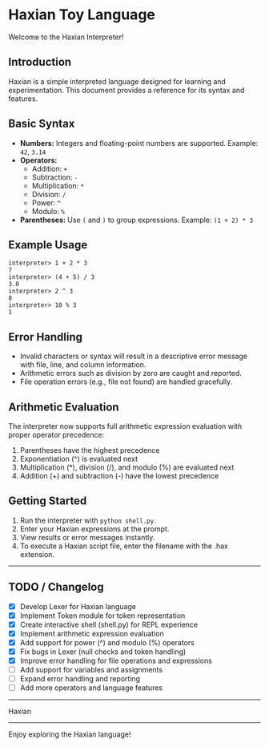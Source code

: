 # Haxian Toy Language 

Welcome to the Haxian Interpreter!

## Introduction
Haxian is a simple interpreted language designed for learning and experimentation. This document provides a reference for its syntax and features.

## Basic Syntax
- **Numbers:** Integers and floating-point numbers are supported. Example: `42`, `3.14`
- **Operators:**
  - Addition: `+`
  - Subtraction: `-`
  - Multiplication: `*`
  - Division: `/`
  - Power: `^`
  - Modulo: `%`
- **Parentheses:** Use `(` and `)` to group expressions. Example: `(1 + 2) * 3`

## Example Usage
```
interpreter> 1 + 2 * 3
7
interpreter> (4 + 5) / 3
3.0
interpreter> 2 ^ 3
8
interpreter> 10 % 3
1
```

## Error Handling
- Invalid characters or syntax will result in a descriptive error message with file, line, and column information.
- Arithmetic errors such as division by zero are caught and reported.
- File operation errors (e.g., file not found) are handled gracefully.

## Arithmetic Evaluation
The interpreter now supports full arithmetic expression evaluation with proper operator precedence:
1. Parentheses have the highest precedence
2. Exponentiation (^) is evaluated next
3. Multiplication (*), division (/), and modulo (%) are evaluated next
4. Addition (+) and subtraction (-) have the lowest precedence

## Getting Started
1. Run the interpreter with `python shell.py`.
2. Enter your Haxian expressions at the prompt.
3. View results or error messages instantly.
4. To execute a Haxian script file, enter the filename with the .hax extension.

---

## TODO / Changelog
- [X] Develop Lexer for Haxian language
- [X] Implement Token module for token representation
- [X] Create interactive shell (shell.py) for REPL experience
- [X] Implement arithmetic expression evaluation
- [X] Add support for power (^) and modulo (%) operators
- [X] Fix bugs in Lexer (null checks and token handling)
- [X] Improve error handling for file operations and expressions
- [ ] Add support for variables and assignments
- [ ] Expand error handling and reporting
- [ ] Add more operators and language features

---

Haxian

---

Enjoy exploring the Haxian language!